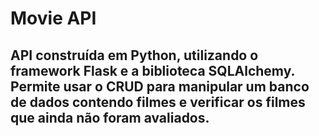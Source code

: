 # Movie API

## API construída em Python, utilizando o framework Flask e a biblioteca SQLAlchemy. Permite usar o CRUD para manipular um banco de dados contendo filmes e verificar os filmes que ainda não foram avaliados.

